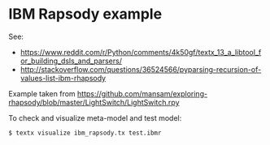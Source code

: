 # IBM Rapsody example

See:
  - https://www.reddit.com/r/Python/comments/4k50gf/textx_13_a_libtool_for_building_dsls_and_parsers/
  - http://stackoverflow.com/questions/36524566/pyparsing-recursion-of-values-list-ibm-rhapsody

Example taken from https://github.com/mansam/exploring-rhapsody/blob/master/LightSwitch/LightSwitch.rpy


To check and visualize meta-model and test model:

    $ textx visualize ibm_rapsody.tx test.ibmr

